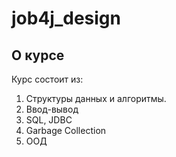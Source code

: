 # job4j_design

## О курсе

Курс состоит из:

1. Структуры данных и алгоритмы.
2. Ввод-вывод
3. SQL, JDBC
4. Garbage Collection
5. ООД

